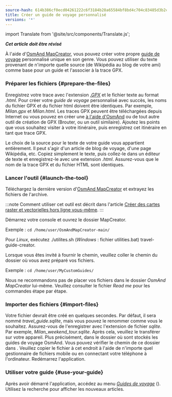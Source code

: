 ```yaml
---
source-hash: 614b386cf0ecd04261222c6f3184b28a65584bf8bd4c704c83485d3b2c8e5d75
title: Créer un guide de voyage personnalisé
versions: '*'
---
```


import Translate from '@site/src/components/Translate.js';


**_Cet article doit être révisé_**

À l'aide d'[OsmAnd MapCreator](../../versions/map-creator.md), vous pouvez créer votre propre [guide de voyage](../../user/plan-route/travel-guides.md) personnalisé unique en son genre. Vous pouvez utiliser du texte provenant de n'importe quelle source (de Wikipédia au blog de votre ami) comme base pour un guide et l'associer à la trace GPX.

### Préparer les fichiers {#prepare-the-files}

Enregistrez votre trace avec l'extension *[.GPX](../osmand-file-formats/osmand-gpx.md)* et le fichier texte au format *.html*. Pour créer votre *guide de voyage* personnalisé avec succès, les noms du fichier GPX et du fichier html doivent être identiques. Par exemple, *Milan.gpx* et *Milan.html*.
Les traces GPX peuvent être téléchargées depuis Internet ou vous pouvez en créer une [à l'aide d'OsmAnd](../../user/plan-route/create-route.md) ou de tout autre outil de création de GPX (Brouter, ou un outil similaire).
Ajoutez les points que vous souhaitez visiter à votre itinéraire, puis enregistrez cet itinéraire en tant que trace GPX.

Le choix de la source pour le texte de votre guide vous appartient entièrement. Il peut s'agir d'un article de blog de voyage, d'une page Wikipédia, etc. Copiez simplement le texte, puis collez-le dans un éditeur de texte et enregistrez-le avec une extension *.html*. Assurez-vous que le nom de la trace GPX et du fichier HTML sont identiques.

### Lancer l'outil {#launch-the-tool}

Téléchargez la dernière version d'[OsmAnd MapCreator](http://download.osmand.net/latest-night-build/OsmAndMapCreator-main.zip) et extrayez les fichiers de l'archive.

:::note
Comment utiliser cet outil est décrit dans l'article [Créer des cartes raster et vectorielles hors ligne vous-même](./create-offline-maps-yourself.md#osmandmapcreator).
:::

Démarrez votre console et ouvrez le dossier MapCreator.

Exemple : `cd /home/user/OsmAndMapCreator-main/`

Pour *Linux*, exécutez ./utilites.sh (*Windows* : fichier utilities.bat) travel-guide-creator.

Lorsque vous êtes invité à fournir le chemin, veuillez coller le chemin du dossier où vous avez préparé vos fichiers.

Exemple : `cd /home/user/MyCustomGuides/`

Nous ne recommandons pas de placer vos fichiers dans le dossier *OsmAnd MapCreator* lui-même. Veuillez consulter le fichier *Read me* pour les commandes étape par étape.

### Importer des fichiers {#import-files}

Votre fichier devrait être créé en quelques secondes. Par défaut, il sera nommé *travel_guide.sqlite*, mais vous pouvez le renommer comme vous le souhaitez. Assurez-vous de l'enregistrer avec l'extension de fichier *sqlite*. Par exemple, *Milan_weekend_tour.sqlite*. Après cela, veuillez le transférer sur votre appareil. Plus précisément, dans le dossier où sont stockés les guides de voyage OsmAnd. Vous pouvez vérifier le chemin de ce dossier dans *<Translate android="true" ids="shared_string_menu,shared_string_settings,osmand_settings,application_dir"/>*. Veuillez copier le fichier à cet endroit à l'aide de n'importe quel gestionnaire de fichiers mobile ou en connectant votre téléphone à l'ordinateur. Redémarrez l'application.

### Utiliser votre guide {#use-your-guide}

Après avoir démarré l'application, accédez au menu *[Guides de voyage](../../user/plan-route/travel-guides.md)* (*<Translate android="true" ids="shared_string_menu,shared_string_travel_guides"/>*). Utilisez la recherche pour afficher les nouveaux articles.